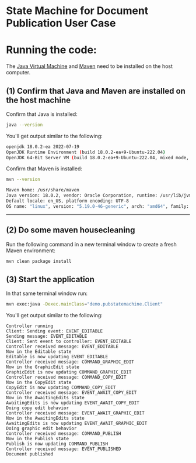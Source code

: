 # State Machine for Document Publication User Case

# Running the code:

The [Java Virtual Machine](https://openjdk.org/) and [Maven](https://maven.apache.org/install.html) need to be installed
on the host computer.

## (1) Confirm that Java and Maven are installed on the host machine

Confirm that Java is installed:

```bash
java --version
```

You'll get output similar to the following:

```bash
openjdk 18.0.2-ea 2022-07-19
OpenJDK Runtime Environment (build 18.0.2-ea+9-Ubuntu-222.04)
OpenJDK 64-Bit Server VM (build 18.0.2-ea+9-Ubuntu-222.04, mixed mode, sharing)
```

Confirm that Maven is installed:

```bash
mvn --version
```

```bash
Maven home: /usr/share/maven
Java version: 18.0.2, vendor: Oracle Corporation, runtime: /usr/lib/jvm/jdk-18.0.2
Default locale: en_US, platform encoding: UTF-8
OS name: "linux", version: "5.19.0-46-generic", arch: "amd64", family: "unix"
```

---

## (2) Do some maven housecleaning

Run the following command in a new terminal window to create a fresh Maven environment:

```bash
mvn clean package install
```

## (3) Start the application

In that same terminal window run:

```bash
mvn exec:java -Dexec.mainClass="demo.pubstatemachine.Client"
```

You'll get output similar to the following:

```text
Controller running
Client: Sending event: EVENT_EDITABLE
Sending message: EVENT_EDITABLE
Client: Sent event to controller: EVENT_EDITABLE
Controller received message: EVENT_EDITABLE
Now in the Editable state
Editable is now updating EVENT_EDITABLE
Controller received message: COMMAND_GRAPHIC_EDIT
Now in the GraphicEdit state
GraphicEdit is now updating COMMAND_GRAPHIC_EDIT
Controller received message: COMMAND_COPY_EDIT
Now in the CopyEdit state
CopyEdit is now updating COMMAND_COPY_EDIT
Controller received message: EVENT_AWAIT_COPY_EDIT
Now in the AwaitingEdits state
AwaitingEdits is now updating EVENT_AWAIT_COPY_EDIT
Doing copy edit behavior
Controller received message: EVENT_AWAIT_GRAPHIC_EDIT
Now in the AwaitingEdits state
AwaitingEdits is now updating EVENT_AWAIT_GRAPHIC_EDIT
Doing graphic edit behavior
Controller received message: COMMAND_PUBLISH
Now in the Publish state
Publish is now updating COMMAND_PUBLISH
Controller received message: EVENT_PUBLISHED
Document published
```